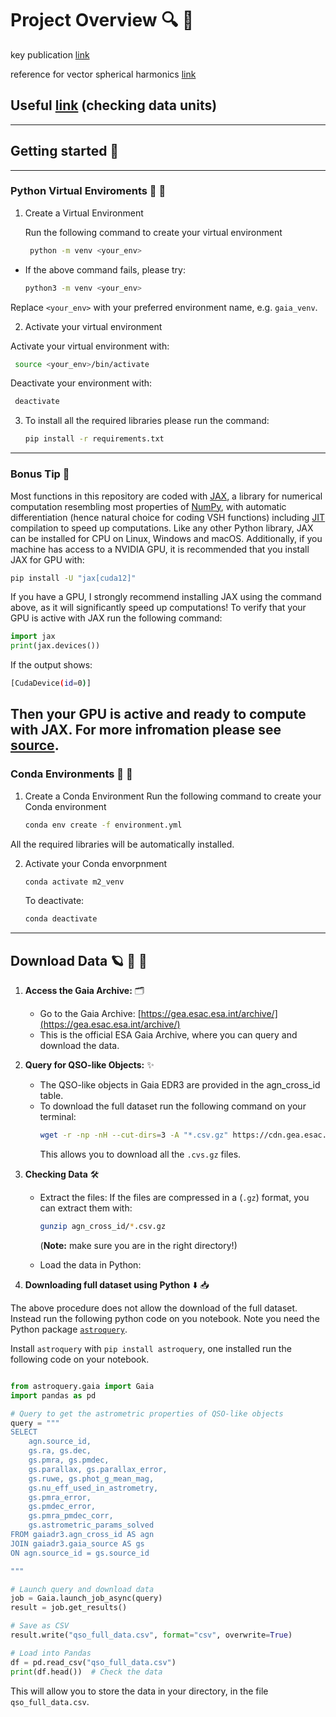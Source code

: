 #  Project Overview :mag: :memo:

key publication [link](https://www.aanda.org/articles/aa/full_html/2021/05/aa39734-20/aa39734-20.html)

reference for vector spherical harmonics [link](https://www.aanda.org/articles/aa/pdf/2012/11/aa19927-12.pdf)

Useful [link](https://irsa.ipac.caltech.edu/data/Gaia/dr3/gaia_dr3_source_colDescriptions.html) (checking data units)
---

---
## Getting started :rocket:
---
### Python Virtual Enviroments :snake: :test_tube:

1. Create a Virtual Environment

   Run the following command to create your virtual environment

   ``` bash
    python -m venv <your_env>

- If the above command fails, please try:
   ```bash
   python3 -m venv <your_env>

Replace `<your_env>` with your preferred environment name, e.g. `gaia_venv`.

2. Activate your virtual environment

  Activate your virtual environment with:
   ```bash
    source <your_env>/bin/activate
   ```
  Deactivate your environment with:
   ```bash
    deactivate
   ```
3. To install all the required libraries please run the command:
   ```bash
   pip install -r requirements.txt
   ```
---

### Bonus Tip :gift:

Most functions in this repository are coded with [JAX](https://docs.jax.dev/en/latest/index.html), a library for numerical computation resembling most properties of [NumPy](https://numpy.org/), with automatic differentiation (hence natural choice for coding VSH functions) including [JIT](https://docs.jax.dev/en/latest/_autosummary/jax.jit.html) compilation to speed up computations. 
Like any other Python library, JAX can be installed for CPU on Linux, Windows and macOS. Additionally, if you machine has access to a NVIDIA GPU, it is recommended that you install JAX for GPU with:
  ```bash
  pip install -U "jax[cuda12]"
  ```
If you have a GPU, I strongly recommend installing JAX using the command above, as it will significantly speed up computations! To verify that your GPU is active with JAX run the following command:
  ```python
  import jax
  print(jax.devices())
  ```
If the output shows:
 ```bash
[CudaDevice(id=0)]
 ```
Then your GPU is active and ready to compute with JAX. For more infromation please see [source](https://docs.jax.dev/en/latest/quickstart.html).
---

### Conda Environments :snake: :test_tube:

1. Create a Conda Environment
   Run the following command to create your Conda environment

    ```bash
    conda env create -f environment.yml
    ```

All the required libraries will be automatically installed.

2. Activate your Conda envorpnment

    ```bash
    conda activate m2_venv
    ```

   To deactivate: 
   
    ```bash
    conda deactivate
    ```
---

## Download Data :ringed_planet: :telescope: :floppy_disk:

1. <b>Access the Gaia Archive:</b> :card_index_dividers:
     - Go to the Gaia Archive: [https://gea.esac.esa.int/archive/](https://gea.esac.esa.int/archive/)
     - This is the official ESA Gaia Archive, where you can query and download the data.

2. <b>Query for QSO-like Objects:</b> :sparkles: 
     - The QSO-like objects in Gaia EDR3 are provided in the agn_cross_id table.
     - To download the full dataset run the following command on your terminal:
          ```bash
          wget -r -np -nH --cut-dirs=3 -A "*.csv.gz" https://cdn.gea.esac.esa.int/Gaia/gedr3/auxiliary/agn_cross_id/
          ```
        This allows you to download all the ```.cvs.gz``` files.

3. <b>Checking Data</b> :hammer_and_wrench:
     - Extract the files:
       If the files are compressed in a (```.gz```) format, you can extract them with:
       ```bash
       gunzip agn_cross_id/*.csv.gz
       ```
       (<b>Note:</b> make sure you are in the right directory!)

     - Load the data in Python:

4. <b>Downloading full dataset using Python</b> :arrow_down: :inbox_tray:

The above procedure does not allow the download of the full dataset. Instead run the following python code on you notebook. Note you need the Python package [```astroquery```](https://astroquery.readthedocs.io/en/latest/).

Install ```astroquery``` with ```pip install astroquery```, one installed run the following code on your notebook. 
```python

from astroquery.gaia import Gaia
import pandas as pd

# Query to get the astrometric properties of QSO-like objects
query = """
SELECT 
    agn.source_id, 
    gs.ra, gs.dec, 
    gs.pmra, gs.pmdec, 
    gs.parallax, gs.parallax_error, 
    gs.ruwe, gs.phot_g_mean_mag,
    gs.nu_eff_used_in_astrometry,
    gs.pmra_error,
    gs.pmdec_error,
    gs.pmra_pmdec_corr,
    gs.astrometric_params_solved
FROM gaiadr3.agn_cross_id AS agn
JOIN gaiadr3.gaia_source AS gs 
ON agn.source_id = gs.source_id

"""

# Launch query and download data
job = Gaia.launch_job_async(query)
result = job.get_results()

# Save as CSV
result.write("qso_full_data.csv", format="csv", overwrite=True)

# Load into Pandas
df = pd.read_csv("qso_full_data.csv")
print(df.head())  # Check the data

```
This will allow you to store the data in your directory, in the file ```qso_full_data.csv```. 